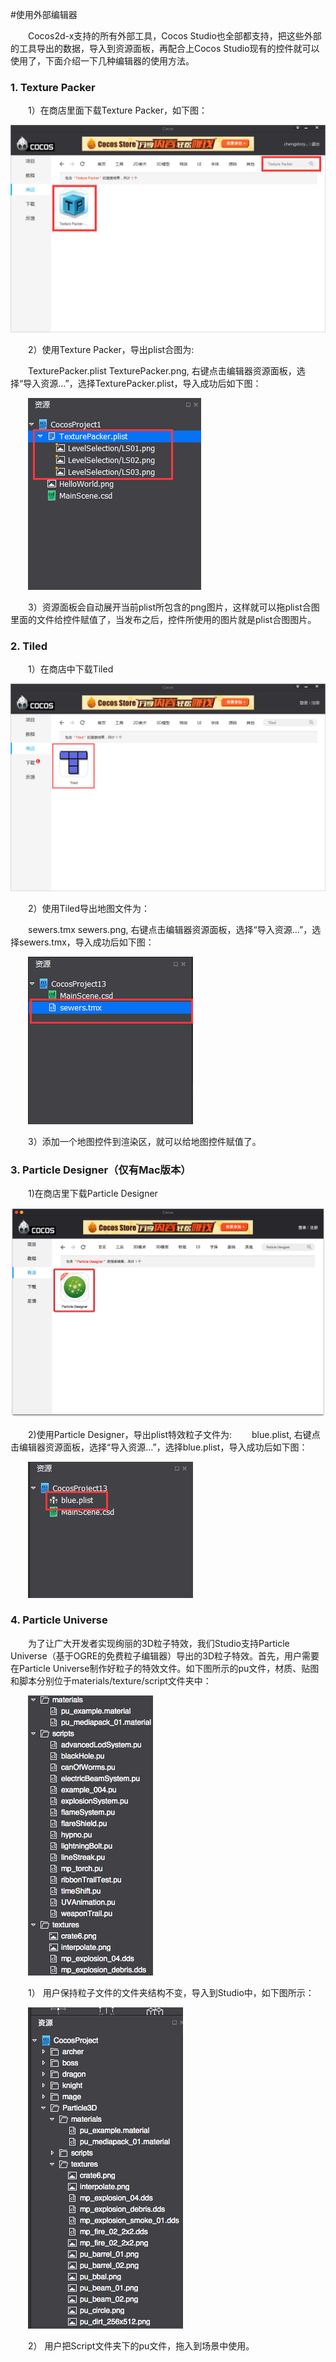 #使用外部编辑器

&emsp;&emsp;Cocos2d-x支持的所有外部工具，Cocos Studio也全部都支持，把这些外部的工具导出的数据，导入到资源面板，再配合上Cocos Studio现有的控件就可以使用了，下面介绍一下几种编辑器的使用方法。

### 1. Texture Packer

&emsp;&emsp;1）在商店里面下载Texture Packer，如下图：

![image](res/image0001.png)

&emsp;&emsp;2）使用Texture Packer，导出plist合图为:

&emsp;&emsp;TexturePacker.plist TexturePacker.png, 右键点击编辑器资源面板，选择“导入资源…”，选择TexturePacker.plist，导入成功后如下图：

&emsp;&emsp;![image](res/image0002.png)
 
&emsp;&emsp;3）资源面板会自动展开当前plist所包含的png图片，这样就可以拖plist合图里面的文件给控件赋值了，当发布之后，控件所使用的图片就是plist合图图片。

### 2. Tiled

&emsp;&emsp;1）在商店中下载Tiled

![image](res/image0003.png)
 
&emsp;&emsp;2）使用Tiled导出地图文件为：

&emsp;&emsp;sewers.tmx sewers.png, 右键点击编辑器资源面板，选择“导入资源…”，选择sewers.tmx，导入成功后如下图：

&emsp;&emsp;![image](res/image0004.png)

&emsp;&emsp;3）添加一个地图控件到渲染区，就可以给地图控件赋值了。

### 3. Particle Designer（仅有Mac版本）

&emsp;&emsp;1)在商店里下载Particle Designer

![image](res/image0005.png)

&emsp;&emsp;2)使用Particle Designer，导出plist特效粒子文件为:
&emsp;&emsp;blue.plist, 右键点击编辑器资源面板，选择“导入资源…”，选择blue.plist，导入成功后如下图：

&emsp;&emsp;![image](res/image0006.png)

### 4. Particle Universe

&emsp;&emsp;为了让广大开发者实现绚丽的3D粒子特效，我们Studio支持Particle Universe（基于OGRE的免费粒子编辑器）导出的3D粒子特效。首先，用户需要在Particle Universe制作好粒子的特效文件。如下图所示的pu文件，材质、贴图和脚本分别位于materials/texture/script文件夹中：

&emsp;&emsp;![image](res/image0007.png)

&emsp;&emsp;1）	用户保持粒子文件的文件夹结构不变，导入到Studio中，如下图所示：

&emsp;&emsp;![image](res/image0008.png)
 
&emsp;&emsp;2）	用户把Script文件夹下的pu文件，拖入到场景中使用。

